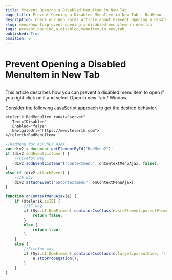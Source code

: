 ```yaml
---
title: Prevent Opening a Disabled MenuItem in New Tab
page_title: Prevent Opening a Disabled MenuItem in New Tab - RadMenu
description: Check our Web Forms article about Prevent Opening a Disabled MenuItem in New Tab.
slug: menu/how-to/prevent-opening-a-disabled-menuitem-in-new-tab
tags: prevent,opening,a,disabled,menuitem,in,new,tab
published: True
position: 0
---
```


# Prevent Opening a Disabled MenuItem in New Tab

## 

This article describes how you can prevent a disabled menu item to open if you right click on it and select Open in new Tab / Window.

Consider the following JavaScript approach to get the desired behavior.

````ASP.NET
<telerik:RadMenuItem runat="server"  
   Text="Disabled"  
   Enabled="false"  
   NavigateUrl="https://www.telerik.com">
</telerik:RadMenuItem> 
````


````JavaScript
//RadMenu for ASP.NET AJAX
var div2 = document.getElementById("RadMenu2");
if (div2.addEventListener) {
    //Firefox way
    div2.addEventListener("contextmenu", onContextMenuAjax, false);
}
else if (div2.attachEvent) {
    //IE way
    div2.attachEvent("oncontextmenu", onContextMenuAjax);
}

function onContextMenuAjax(e) {
    if ($telerik.isIE) {
        //IE way
        if (Sys.UI.DomElement.containsCssClass(e.srcElement.parentElement, 'rmDisabled')) {
            return false;
        }
        else {
            return true;
        }
    }
    else {
        //Firefox way
        if (Sys.UI.DomElement.containsCssClass(e.target.parentNode, 'rmDisabled')) {
            e.stopPropagation();
        }
    }
}
````





